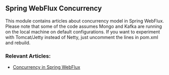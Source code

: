 ## Spring WebFlux Concurrency

This module contains articles about concurrency model in Spring WebFlux.
Please note that some of the code assumes Mongo and Kafka are running on the local machine on default configurations.
If you want to experiment with Tomcat/Jetty instead of Netty, just uncomment the lines in pom.xml and rebuild.

### Relevant Articles: 

- [Concurrency in Spring WebFlux]()
